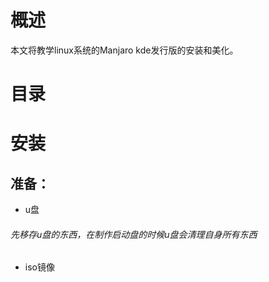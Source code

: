 # 概述
本文将教学linux系统的Manjaro kde发行版的安装和美化。
# 目录
# 安装
## 准备：
+ u盘
###### 先移存u盘的东西，在制作启动盘的时候u盘会清理自身所有东西
+ iso镜像


